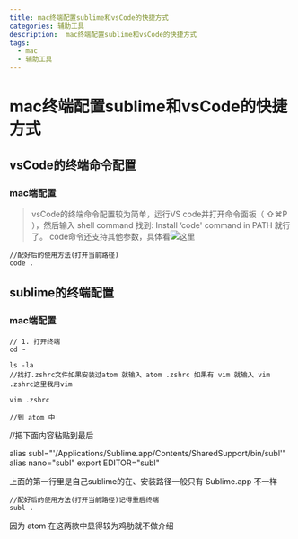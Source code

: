 ```yaml
---
title: mac终端配置sublime和vsCode的快捷方式
categories: 辅助工具
description:  mac终端配置sublime和vsCode的快捷方式
tags:
  - mac
  - 辅助工具
---
```

# mac终端配置sublime和vsCode的快捷方式

## vsCode的终端命令配置
### mac端配置
>vsCode的终端命令配置较为简单，运行VS code并打开命令面板（ ⇧⌘P ），然后输入 shell command 找到: Install ‘code' command in PATH 就行了。
code命令还支持其他参数，具体看![这里](http://www.jianshu.com/p/3dda4756eca5)

```
//配好后的使用方法(打开当前路径)
code . 
```



## sublime的终端配置

### mac端配置
```
// 1. 打开终端
cd ~

ls -la
//找打.zshrc文件如果安装过atom 就输入 atom .zshrc 如果有 vim 就输入 vim .zshrc这里我用vim

vim .zshrc

//到 atom 中
```
//把下面内容粘贴到最后

alias subl="'/Applications/Sublime.app/Contents/SharedSupport/bin/subl'"
alias nano="subl"
export EDITOR="subl"

上面的第一行里是自己sublime的在、安装路径一般只有 Sublime.app 不一样


```
//配好后的使用方法(打开当前路径)记得重启终端
subl . 
```
因为 atom 在这两款中显得较为鸡肋就不做介绍
